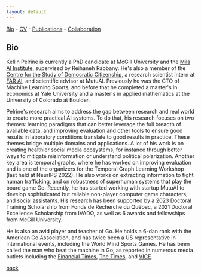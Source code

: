 ```yaml
---
layout: default
---
```


[Bio](./bio.html) - [CV](https://github.com/kellinpelrine/kellinpelrine.github.io/raw/master/assets/KPelrine%20CV.pdf) - [Publications](./publications.html) - [Collaboration](./coming-soon.html)

## Bio

Kellin Pelrine is currently a PhD candidate at McGill University and the [Mila AI Institute](https://mila.quebec/en/), supervised by Reihaneh Rabbany. He's also a member of the [Centre for the Study of Democratic Citizenship](https://csdc-cecd.ca/), a research scientist intern at [FAR AI](https://far.ai/), and scientific advisor at MutuAI. Previously he was the CTO of Machine Learning Sports, and before that he completed a master's in economics at Yale University and a master's in applied mathematics at the University of Colorado at Boulder. 

Pelrine's research aims to address the gap between research and real world to create more practical AI systems. To do that, his research focuses on two themes: learning paradigms that can better leverage the full breadth of available data, and improving evaluation and other tools to ensure good results in laboratory conditions translate to good results in practice. These themes bridge multiple domains and applications. A lot of his work is on creating healthier social media ecosystems, for instance through better ways to mitigate misinformation or understand political polarization. Another key area is temporal graphs, where he has worked on improving evaluation and is one of the organizers for the Temporal Graph Learning Workshop (last held at NeurIPS 2022). He also works on extracting information to fight human trafficking, and on robustness of superhuman systems that play the board game Go. Recently, he has started working with startup MutuAI to develop sophisticated but reliable non-player computer game characters, and social assistants. His research has been supported by a 2023 Doctoral Training Scholarship from Fonds de Recherche du Québec, a 2021 Doctoral Excellence Scholarship from IVADO, as well as 6 awards and fellowships from McGill University.

He is also an avid player and teacher of Go. He holds a 6-dan rank with the American Go Association, and has twice been a US representative in international events, including the World Mind Sports Games. He has been called the man who beat the machine in Go, as reported in numerous media outlets including the [Financial Times](https://www.ft.com/content/175e5314-a7f7-4741-a786-273219f433a1), [The Times](https://www.ft.com/content/175e5314-a7f7-4741-a786-273219f433a1), and [VICE](https://www.ft.com/content/175e5314-a7f7-4741-a786-273219f433a1).

[back](./)
